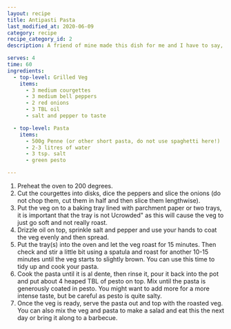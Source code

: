 ```yaml
---
layout: recipe
title: Antipasti Pasta
last_modified_at: 2020-06-09
category: recipe
recipe_category_id: 2
description: A friend of mine made this dish for me and I have to say, I was hooked! It works warm as well as cold and is perfect for summer evenings. It also changes up things a little bit as the veg is prepared in the oven, so you don't have to stir in the pasta sauce for 20 minutes while starving.

serves: 4
time: 60
ingredients:
  - top-level: Grilled Veg
    items:
      - 3 medium courgettes
      - 3 medium bell peppers
      - 2 red onions
      - 3 TBL oil
      - salt and pepper to taste

  - top-level: Pasta
    items:
      - 500g Penne (or other short pasta, do not use spaghetti here!)
      - 2-3 litres of water
      - 3 tsp. salt
      - green pesto

---
```

1.	Preheat the oven to 200 degrees.
2.	Cut the courgettes into disks, dice the peppers and slice the onions (do not chop them, cut them in half and then slice them lengthwise).
3.	Put the veg on to a baking tray lined with parchment paper or two trays, it is important that the tray is not Ucrowded" as this will cause the veg to just go soft and not really roast.
4.	Drizzle oil on top, sprinkle salt and pepper and use your hands to coat the veg evenly and then spread.
5.	Put the tray(s) into the oven and let the veg roast for 15 minutes. Then check and stir a little bit using a spatula and roast for another 10-15 minutes until the veg starts to slightly brown. You can use this time to tidy up and cook your pasta.
6.	Cook the pasta until it is al dente, then rinse it, pour it back into the pot and put about 4 heaped TBL of pesto on top. Mix until the pasta is generously coated in pesto. You might want to add more for a more intense taste, but be careful as pesto is quite salty.
7.	Once the veg is ready, serve the pasta out and top with the roasted veg. You can also mix the veg and pasta to make a salad and eat this the next day or bring it along to a barbecue.
